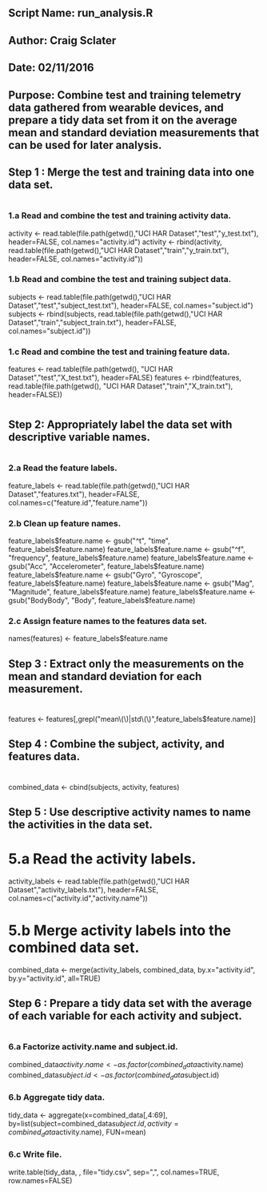 ##  Script Name: run_analysis.R
##  Author: Craig Sclater
##  Date: 02/11/2016
##  Purpose: Combine test and training telemetry data gathered from wearable devices, and prepare a tidy data set from it on the average mean and standard deviation measurements that can be used for later analysis.
##
## Step 1 : Merge the test and training data into one data set. 
#
### 1.a Read and combine the test and training activity data.
activity <- read.table(file.path(getwd(),"UCI HAR Dataset","test","y_test.txt"), header=FALSE, col.names="activity.id")
activity <- rbind(activity, read.table(file.path(getwd(),"UCI HAR Dataset","train","y_train.txt"), header=FALSE, col.names="activity.id"))

### 1.b Read and combine the test and training subject data.
subjects <- read.table(file.path(getwd(),"UCI HAR Dataset","test","subject_test.txt"), header=FALSE, col.names="subject.id")
subjects <- rbind(subjects, read.table(file.path(getwd(),"UCI HAR Dataset","train","subject_train.txt"), header=FALSE, col.names="subject.id"))

### 1.c Read and combine the test and training feature data.
features <- read.table(file.path(getwd(), "UCI HAR Dataset","test","X_test.txt"), header=FALSE)
features <- rbind(features, read.table(file.path(getwd(), "UCI HAR Dataset","train","X_train.txt"), header=FALSE))

#
## Step 2: Appropriately label the data set with descriptive variable names. 
#
### 2.a Read the feature labels.
feature_labels <- read.table(file.path(getwd(),"UCI HAR Dataset","features.txt"), header=FALSE, col.names=c("feature.id","feature.name"))

### 2.b Clean up feature names.
feature_labels$feature.name <- gsub("^t", "time", feature_labels$feature.name)
feature_labels$feature.name <- gsub("^f", "frequency", feature_labels$feature.name)
feature_labels$feature.name <- gsub("Acc", "Accelerometer", feature_labels$feature.name)
feature_labels$feature.name <- gsub("Gyro", "Gyroscope", feature_labels$feature.name)
feature_labels$feature.name <- gsub("Mag", "Magnitude", feature_labels$feature.name)
feature_labels$feature.name <- gsub("BodyBody", "Body", feature_labels$feature.name)

### 2.c Assign feature names to the features data set.
names(features) <- feature_labels$feature.name

##  Step 3 : Extract only the measurements on the mean and standard deviation for each measurement. 
#
features <- features[,grepl("mean\\(\\)|std\\(\\)",feature_labels$feature.name)]

##  Step 4 : Combine the subject, activity, and features data. 
#
combined_data <- cbind(subjects, activity, features)

##  Step 5 : Use descriptive activity names to name the activities in the data set. 
#
# 5.a Read the activity labels.
activity_labels <- read.table(file.path(getwd(),"UCI HAR Dataset","activity_labels.txt"), header=FALSE, col.names=c("activity.id","activity.name"))

# 5.b Merge activity labels into the combined data set.
combined_data <- merge(activity_labels, combined_data, by.x="activity.id", by.y="activity.id", all=TRUE)

##  Step 6 : Prepare a tidy data set with the average of each variable for each activity and subject. 
#
### 6.a Factorize activity.name and subject.id.
combined_data$activity.name <- as.factor(combined_data$activity.name)
combined_data$subject.id <- as.factor(combined_data$subject.id)

### 6.b Aggregate tidy data.
tidy_data <- aggregate(x=combined_data[,4:69], by=list(subject=combined_data$subject.id,activity=combined_data$activity.name), FUN=mean)

### 6.c Write file.
write.table(tidy_data, , file="tidy.csv", sep=",", col.names=TRUE, row.names=FALSE)




